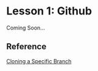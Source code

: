 # Lesson 1: Github
Coming Soon...

## Reference
<a href="https://www.freecodecamp.org/news/git-clone-branch-how-to-clone-a-specific-branch/">Cloning a Specific Branch</a>